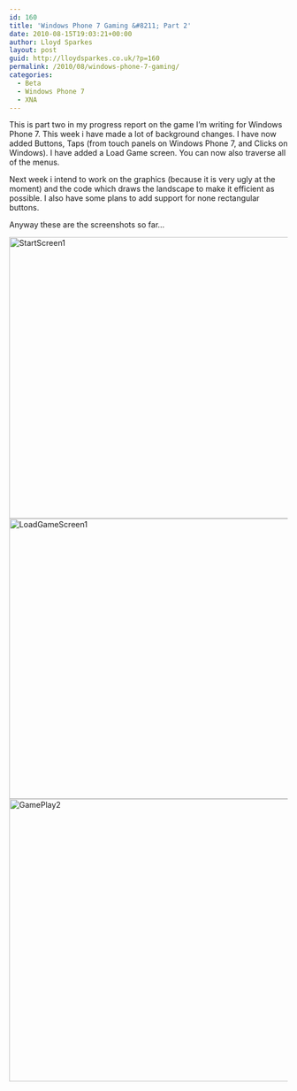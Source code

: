 ```yaml
---
id: 160
title: 'Windows Phone 7 Gaming &#8211; Part 2'
date: 2010-08-15T19:03:21+00:00
author: Lloyd Sparkes
layout: post
guid: http://lloydsparkes.co.uk/?p=160
permalink: /2010/08/windows-phone-7-gaming/
categories:
  - Beta
  - Windows Phone 7
  - XNA
---
```

This is part two in my progress report on the game I&#8217;m writing for Windows Phone 7. This week i have made a lot of background changes. I have now added Buttons, Taps (from touch panels on Windows Phone 7, and Clicks on Windows). I have added a Load Game screen. You can now also traverse all of the menus.

Next week i intend to work on the graphics (because it is very ugly at the moment) and the code which draws the landscape to make it efficient as possible. I also have some plans to add support for none rectangular buttons.

Anyway these are the screenshots so far…

[<img class="wlDisabledImage" style="display: inline; border: 0px;" title="StartScreen1" src="http://blog.lloydsparkes.co.uk/wp-content/uploads/WindowsPhone7Gaming_1069B/StartScreen1_thumb.png" border="0" alt="StartScreen1" width="804" height="509" />](http://blog.lloydsparkes.co.uk/wp-content/uploads/WindowsPhone7Gaming_1069B/StartScreen1.png)[<img class="wlDisabledImage" style="display: inline; border: 0px;" title="LoadGameScreen1" src="http://blog.lloydsparkes.co.uk/wp-content/uploads/WindowsPhone7Gaming_1069B/LoadGameScreen1_thumb.png" border="0" alt="LoadGameScreen1" width="804" height="507" />](http://blog.lloydsparkes.co.uk/wp-content/uploads/WindowsPhone7Gaming_1069B/LoadGameScreen1.png)[<img class="wlDisabledImage" style="display: inline; border: 0px;" title="GamePlay2" src="http://blog.lloydsparkes.co.uk/wp-content/uploads/WindowsPhone7Gaming_1069B/GamePlay2_thumb.png" border="0" alt="GamePlay2" width="804" height="511" />](http://blog.lloydsparkes.co.uk/wp-content/uploads/WindowsPhone7Gaming_1069B/GamePlay2.png)